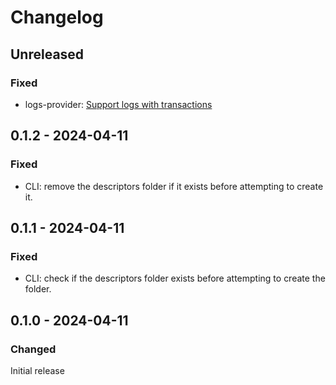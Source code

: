 # Changelog

## Unreleased

### Fixed

- logs-provider: [Support logs with transactions](https://github.com/polkadot-api/polkadot-api/pull/414)

## 0.1.2 - 2024-04-11

### Fixed

- CLI: remove the descriptors folder if it exists before attempting to create it.

## 0.1.1 - 2024-04-11

### Fixed

- CLI: check if the descriptors folder exists before attempting to create the folder.

## 0.1.0 - 2024-04-11

### Changed

Initial release
